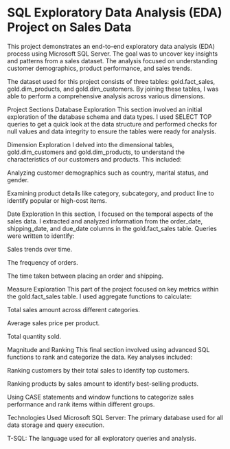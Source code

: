# SQL Exploratory Data Analysis (EDA) Project on Sales Data

This project demonstrates an end-to-end exploratory data analysis (EDA) process using Microsoft SQL Server. The goal was to uncover key insights and patterns from a sales dataset. The analysis focused on understanding customer demographics, product performance, and sales trends.

The dataset used for this project consists of three tables: gold.fact_sales, gold.dim_products, and gold.dim_customers. By joining these tables, I was able to perform a comprehensive analysis across various dimensions.

Project Sections
Database Exploration
This section involved an initial exploration of the database schema and data types. I used SELECT TOP queries to get a quick look at the data structure and performed checks for null values and data integrity to ensure the tables were ready for analysis.

Dimension Exploration
I delved into the dimensional tables, gold.dim_customers and gold.dim_products, to understand the characteristics of our customers and products. This included:

Analyzing customer demographics such as country, marital status, and gender.

Examining product details like category, subcategory, and product line to identify popular or high-cost items.

Date Exploration
In this section, I focused on the temporal aspects of the sales data. I extracted and analyzed information from the order_date, shipping_date, and due_date columns in the gold.fact_sales table. Queries were written to identify:

Sales trends over time.

The frequency of orders.

The time taken between placing an order and shipping.

Measure Exploration
This part of the project focused on key metrics within the gold.fact_sales table. I used aggregate functions to calculate:

Total sales amount across different categories.

Average sales price per product.

Total quantity sold.

Magnitude and Ranking
This final section involved using advanced SQL functions to rank and categorize the data. Key analyses included:

Ranking customers by their total sales to identify top customers.

Ranking products by sales amount to identify best-selling products.

Using CASE statements and window functions to categorize sales performance and rank items within different groups.

Technologies Used
Microsoft SQL Server: The primary database used for all data storage and query execution.

T-SQL: The language used for all exploratory queries and analysis.
